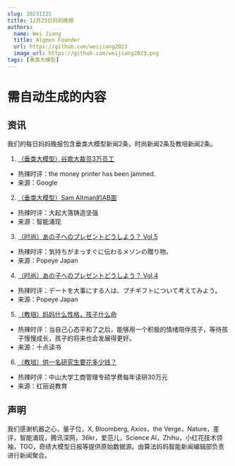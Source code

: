 ```yaml
---
slug: 20231225
title: 12月25日妈妈晚报
authors:
  name: Wei Jiang
  title: Algmon Founder
  url: https://github.com/weijiang2023
  image_url: https://github.com/weijiang2023.png
tags: [垂类大模型]
---
```


# 需自动生成的内容
## 资讯
我们的每日妈妈晚报包含垂类大模型新闻2条，时尚新闻2条及教培新闻2条。

1. [（垂类大模型）谷歌大裁员3万员工](https://mp.weixin.qq.com/s/8CJXvSNnYiOIoRUE1h4xyQ)
* 热辣时评：the money printer has been jammed. 
* 来源：Google

2. [（垂类大模型）Sam Altman的AB面](https://mp.weixin.qq.com/s/cRvy0nkde7UBEAew8gL7rw)
* 热辣时评：大起大落铸造坚强
* 来源：智能涌现

3. [（时尚）あの子へのプレゼントどうしよう？ Vol.5](https://popeyemagazine.jp/post-193568/)
* 热辣时评：気持ちがまっすぐに伝わるメゾンの贈り物。
* 来源：Popeye Japan

4. [（时尚）あの子へのプレゼントどうしよう？ Vol.4](https://popeyemagazine.jp/post-193442/)
* 热辣时评：デートを大事にする人は、プチギフトについて考えてみよう。
* 来源：Popeye Japan

5. [（教培）妈妈什么性格，孩子什么命](https://www.163.com/dy/article/IMR4QC0V05258K7A.html)
* 热辣时评：当自己心态平和了之后，能够用一个积极的情绪陪伴孩子，等待孩子慢慢成长，孩子的将来也会发展得更好。
* 来源：十点读书

6. [（教培）供一名研究生要花多少钱？](https://www.163.com/dy/article/IMQNFO580536RJH3.html)
* 热辣时评：中山大学工商管理专硕学费每年读研30万元
* 来源：红丽说教育

## 声明

我们感谢机器之心，量子位，X, Bloomberg, Axios，the Verge，Nature，差评，智能涌现，腾讯深网，36kr，爱范儿，Science AI，Zhihu，小红花技术领袖，TGO，奇绩大模型日报等提供原始数据源。由算法妈妈智能新闻编辑部负责进行新闻聚合。